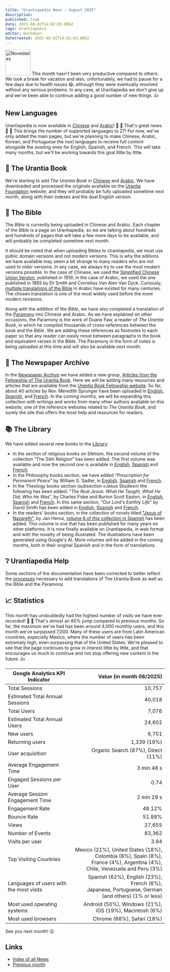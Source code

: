 ```yaml
---
title: "Urantiapedia News — August 2025"
description:
published: true
date: 2025-08-02T14:02:03.086Z
tags: Urantiapedia
editor: markdown
dateCreated: 2025-08-02T14:02:03.086Z
---
```


<img src="/_assets/svg/icon-news.svg" alt="Novedades" style="width: 80px;"> This month hasn't been very productive compared to others. We took a break for vacation and also, unfortunately, we had to pause for a few days due to health issues :mask:, although they were eventually resolved without any serious problems. In any case, at Urantiapedia we don't give up and we've been able to continue adding a good number of new things. :+1:

## New Languages

​​Urantiapedia is now available in [Chinese](/zh/home) and [Arabic](/ar/home)! :tada: :tada: That's great news. :clap: :clap: This brings the number of supported languages ​​to 27! For now, we've only added the main pages, but we're planning to make Chinese, Arabic, Korean, and Portuguese the next languages ​​to receive full content alongside the existing ones for English, Spanish, and French. This will take many months, but we'll be working towards this goal little by little.

## :blue_book: The Urantia Book

We're starting to add _The Urantia Book_ in [Chinese](/zh/The_Urantia_Book/1) and [Arabic](/ar/The_Urantia_Book/1). We have downloaded and processed the originals available on the [Urantia Foundation](https://www.urantia.org) website, and they will probably be fully uploaded sometime next month, along with their indexes and the dual English version.

## :closed_book: The Bible

The _Bible_ is currently being uploaded in Chinese and Arabic. Each chapter of the _Bible_ is a page on Urantiapedia, so we are talking about hundreds and hundreds of pages that will take a few more days to be available, and will probably be completed sometime next month.

It should be noted that when uploading Bibles to Urantiapedia, we must use public domain versions and not modern versions. This is why the editions we have available may seem a bit strange to many readers who are not used to older versions. In any case, we always try to use the most modern versions possible. In the case of Chinese, we used the [Simplified Chinese Union Version](https://en.wikipedia.org/wiki/Chinese_Union_Version), published in 1919; in the case of Arabic, we used the one published in 1865 by Eli Smith and Cornelius Van Alen Van Dyck. Curiously, [multiple translations of the Bible](https://en.wikipedia.org/wiki/Bible_translations_into_Arabic) in Arabic have existed for many centuries. The chosen translation is one of the most widely used before the more modern revisions.

Along with the addition of the _Bible_, we have also completed a translation of the [Paramony](https://urantia-book.org/urantiabook/paramony/) into Chinese and Arabic. As we have explained on other occasions, the Paramony is the work of Duane Faw, a reader of _The Urantia Book_, in which he compiled thousands of cross-references between the book and the _Bible_. We are adding these references as footnotes to each paper so that any reader can easily move between paragraphs in the book and equivalent verses in the Bible. The Paramony in the form of notes is being uploaded at this time and will also be available next month.

## :page_with_curl: The Newspaper Archive

In the [Newspaper Archive](/en/index/articles) we have added a new group, [Articles from the Fellowship of The Urantia Book](/en/index/articles_fellowship). Here we will be adding many resources and articles that are available from the [_Urantia Book_ Fellowship website](https://www.urantiabook.org/). So far, about 40 articles by Rev. Meredith Sprunger have been uploaded in [English](/en/index/articles_fellowship), [Spanish](/es/index/articles_fellowship), and [French](/fr/index/articles_fellowship). In the coming months, we will be expanding this collection with writings and works from many other authors available on this website, one of the reference websites related to _The Urantia Book_, and surely the site that offers the most help and resources for readers.

## :books: The Library

We have added several new books to the [Library](/en/index/books):
- In the section of religious books on Sikhism, the second volume of the collection “The Sikh Religion” has been added. The first volume was available and now the second one is available in [English](/en/book/Sikhism/The_Sikh_Religion_Volume_2), [Spanish](/es/book/Sikhism/The_Sikh_Religion_Volume_2) and [French](/fr/book/Sikhism/The_Sikh_Religion_Volume_2).
- In the Philosophy books section, we have added “_Prescription for Permanent Peace_” by William S. Sadler, in [English](/en/book/William_S_Sadler/Prescription_for_Permanent_Peace), [Spanish](/es/book/William_S_Sadler/Prescription_for_Permanent_Peace) and [French](/fr/book/William_S_Sadler/Prescription_for_Permanent_Peace).
- In the Theology books section (subsection «Jesus Studies») the following has been added: “_The Real Jesus: What He Taught, What He Did, Who He Was_”, by Charles Fiske and Burton Scott Easton, in [English](/en/book/Charles_Fiske_And_Burton_Scott_Easton/The_Real_Jesus), [Spanish](/en/book/Charles_Fiske_And_Burton_Scott_Easton/The_Real_Jesus) and [French](/fr/book/Charles_Fiske_And_Burton_Scott_Easton/The_Real_Jesus). In this same section, “_Our Lord's Earthly Life_” by David Smith has been added in [English](/en/book/David_Smith/Our_Lords_Earthly_Life), [Spanish](/es/book/David_Smith/Our_Lords_Earthly_Life) and [French](/fr/book/David_Smith/Our_Lords_Earthly_Life).
- In the readers' books section, in the collection of novels titled ["Jesus of Nazareth"](/es/book/Jan_Herca/Jesus_of_Nazareth), by Jan Herca, [volume 6 of this collection in Spanish](/es/book/Jan_Herca/Jesus_of_Nazareth_Vol_06) has been added. This volume is one that has been published for many years on other platforms. It is now finally available on Urantiapedia, in web format and with the novelty of being illustrated. The illustrations have been generated using Google's AI. More volumes will be added in the coming months, both in their original Spanish and in the form of translations.

## :grey_question: Urantiapedia Help

Some sections of the documentation have been corrected to better reflect the [processes](/en/help/github_paramony) necessary to add translations of The Urantia Book as well as the Bible and the Paramony.

## :chart_with_upwards_trend: Statistics

This month has undoubtedly had the highest number of visits we have ever recorded! :clap: :clap: That's almost an 80% jump compared to previous months. So far, the maximum we've had has been around 4,000 monthly users, and this month we've surpassed 7,000. Many of these users are from Latin American countries, especially Mexico, where the number of users has been extremely high, even surpassing that of the United States. We're pleased to see that the page continues to grow in interest little by little, and that encourages us much to continue and not stop offering new content in the future. :+1:

Google Analytics KPI Indicator | Value (in month 08/2025)
--- | ---:
Total Sessions | 10,757
Estimated Total Annual Sessions | 40,018
Total Users | 7,076
Estimated Total Annual Users | 24,602
New users | 6,701
Returning users | 1,339 (19%)
User acquisition | Organic Search (87%), Direct (11%)
Average Engagement Time | 3 min 48 s
Engaged Sessions per User | 0.74
Average Session Engagement Time | 2 min 29 s
Engagement Rate | 48.12%
Bounce Rate | 51.88%
Views | 27,655
Number of Events | 83,362
Visits per user | 3.94
Top Visiting Countries | Mexico (21%), United States (18%),<br> Colombia (8%), Spain (8%),<br> France (4%), Argentina (4%),<br> Chile, Venezuela and Peru (3%)
Languages ​​of users with the most visits | Spanish (62%), English (23%), French (6%),<br> Japanese, Portuguese, German (and others) (1% or less)
Most used operating systems | Android (50%), Windows (21%), iOS (19%), Macintosh (6%)
Most used browsers | Chrome (68%), Safari (18%)

See you next month! :wink:

## Links

- [Index of all News](/en/news)
- [Previous month](/en/news/2025/07)